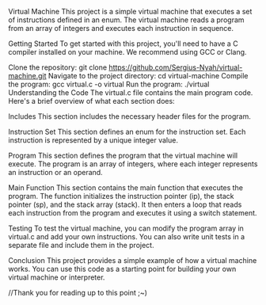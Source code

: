 Virtual Machine
This project is a simple virtual machine that executes a set of instructions defined in an enum. The virtual machine reads a program from an array of integers and executes each instruction in sequence.

Getting Started
To get started with this project, you'll need to have a C compiler installed on your machine. We recommend using GCC or Clang.

Clone the repository: git clone https://github.com/Sergius-Nyah/virtual-machine.git
Navigate to the project directory: cd virtual-machine
Compile the program: gcc virtual.c -o virtual
Run the program: ./virtual
Understanding the Code
The virtual.c file contains the main program code. Here's a brief overview of what each section does:

Includes
This section includes the necessary header files for the program.
<!-- #include <stdio.h>
#include <stdbool.h>
#include <stdlib.h>
#include "header.c" -->

Instruction Set
This section defines an enum for the instruction set. Each instruction is represented by a unique integer value.
<!-- typedef enum {
    PSH,
    ADD,
    SUB,
    MUL,
    DIV,
    MOD,
    DUP,
    SWP,
    OVR,
    POP,
    HLT
} InstructionSet; -->

Program
This section defines the program that the virtual machine will execute. The program is an array of integers, where each integer represents an instruction or an operand.
<!-- const int program[] = {
    PSH, 5,
    PSH, 6,
    ADD,
    POP,
    PSH, 10,
    DUP,
    MUL,
    POP,
    PSH, 20,
    ... -->

Main Function
This section contains the main function that executes the program. The function initializes the instruction pointer (ip), the stack pointer (sp), and the stack array (stack). It then enters a loop that reads each instruction from the program and executes it using a switch statement.
<!-- int main() {
    int ip = 0;
    int sp = -1;
    int stack[256];

    while (true) {
        InstructionSet instruction = program[ip++];

        switch (instruction) {
            case PSH:
                stack[++sp] = program[ip++];
                break;
            case ADD:
                stack[sp - 1] += stack[sp];
                sp--;
                break;
            case SUB:
                stack[sp - 1] -= stack[sp];
                sp--;
                break;
            case MUL:
                stack[sp - 1] *= stack[sp];
                sp--;
                break;
            case DIV:
                stack[sp - 1] /= stack[sp];
                sp--;
                break;
            case MOD:
                stack[sp - 1] %= stack[sp];
                sp--;
                break;
            case DUP:
                stack[sp + 1] = stack[sp];
                sp++;
                break;
            case SWP:
                swap(&stack[sp], &stack[sp - 1]);
                break;
            case OVR:
                stack[sp - 1] = stack[sp];
                sp--;
                break;
            case POP:
                sp--;
                break;
            case HLT:
                return 0;
        }
    }
} -->

Testing
To test the virtual machine, you can modify the program array in virtual.c and add your own instructions. You can also write unit tests in a separate file and include them in the project.

Conclusion
This project provides a simple example of how a virtual machine works. You can use this code as a starting point for building your own virtual machine or interpreter. 

//Thank you for reading up to this point ;~)